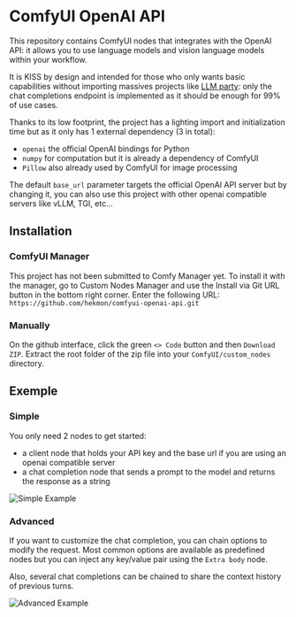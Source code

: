 # ComfyUI OpenAI API

This repository contains ComfyUI nodes that integrates with the OpenAI API: it allows you to use language models and vision language models within your workflow.

It is KISS by design and intended for those who only wants basic capabilities without importing massives projects like [LLM party](https://github.com/heshengtao/comfyui_LLM_party): only the chat completions endpoint is implemented as it should be enough for 99% of use cases.

Thanks to its low footprint, the project has a lighting import and initialization time but as it only has 1 external dependency (3 in total):

- `openai` the official OpenAI bindings for Python
- `numpy` for computation but it is already a dependency of ComfyUI
- `Pillow` also already used by ComfyUI for image processing

The default `base_url` parameter targets the official OpenAI API server but by changing it, you can also use this project with other openai compatible servers like vLLM, TGI, etc...

## Installation

### ComfyUI Manager

This project has not been submitted to Comfy Manager yet. To install it with the manager, go to Custom Nodes Manager and use the Install via Git URL button in the bottom right corner. Enter the following URL: `https://github.com/hekmon/comfyui-openai-api.git`

### Manually

On the github interface, click the green `<> Code` button and then `Download ZIP`. Extract the root folder of the zip file into your `ComfyUI/custom_nodes` directory.

## Exemple

### Simple

You only need 2 nodes to get started:

- a client node that holds your API key and the base url if you are using an openai compatible server
- a chat completion node that sends a prompt to the model and returns the response as a string

![Simple Example](res/vl.png)

### Advanced

If you want to customize the chat completion, you can chain options to modify the request. Most common options are available as predefined nodes but you can inject any key/value pair using the `Extra body` node.

Also, several chat completions can be chained to share the context history of previous turns.

![Advanced Example](res/advanced.png)
